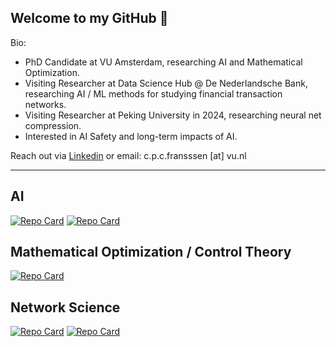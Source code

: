 ## Welcome to my GitHub 👋

Bio:

- PhD Candidate at VU Amsterdam, researching AI and Mathematical Optimization.
- Visiting Researcher at Data Science Hub @ De Nederlandsche Bank, researching AI / ML methods for studying financial transaction networks.
- Visiting Researcher at Peking University in 2024, researching neural net compression.
- Interested in AI Safety and long-term impacts of AI.

Reach out via [Linkedin](https://www.linkedin.com/in/view-christian-franssen/) or email: c.p.c.fransssen [at] vu.nl

---

## AI

[![Repo Card](https://github-readme-stats.vercel.app/api/pin/?username=cfn420&repo=llm-ablate&theme=default)](https://github.com/cfn420/llm-ablate)
[![Repo Card](https://github-readme-stats.vercel.app/api/pin/?username=cfn420&repo=wanda-connect&theme=default&v2)](https://github.com/cfn420/wanda-connect)

## Mathematical Optimization / Control Theory

[![Repo Card](https://github-readme-stats.vercel.app/api/pin/?username=cfn420&repo=mcopt&theme=default)](https://github.com/cfn420/mcopt)

## Network Science

[![Repo Card](https://github-readme-stats.vercel.app/api/pin/?username=cfn420&repo=fbnc&theme=default)](https://github.com/cfn420/fbnc)
[![Repo Card](https://github-readme-stats.vercel.app/api/pin/?username=cfn420&repo=irbc&theme=default)](https://github.com/cfn420/irbc)


<!--
**cfn420/cfn420** is a ✨ _special_ ✨ repository because its `README.md` (this file) appears on your GitHub profile.

Here are some ideas to get you started:

- 🔭 I’m currently working on ...
- 🌱 I’m currently learning ...
- 👯 I’m looking to collaborate on ...
- 🤔 I’m looking for help with ...
- 💬 Ask me about ...
- 📫 How to reach me: ...
- 😄 Pronouns: ...
- ⚡ Fun fact: ...
-->
